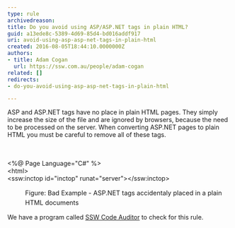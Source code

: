 ```yaml
---
type: rule
archivedreason: 
title: Do you avoid using ASP/ASP.NET tags in plain HTML?
guid: a13ede8c-5389-4d69-85d4-bd016addf917
uri: avoid-using-asp-asp-net-tags-in-plain-html
created: 2016-08-05T18:44:10.0000000Z
authors:
- title: Adam Cogan
  url: https://ssw.com.au/people/adam-cogan
related: []
redirects:
- do-you-avoid-using-asp-asp-net-tags-in-plain-html

---
```



<span style="color&#58;#000000;font-family&#58;verdana, sans-serif;font-size&#58;12px;line-height&#58;16.8px;"></span>ASP and ASP.NET tags have no place in plain HTML pages. They simply increase the size of the file and are ignored by browsers, because the need to be processed on the server. When converting ASP.NET pages to plain HTML you must be careful to remove all of these tags.​<br>
<br><excerpt class='endintro'></excerpt><br>
<p class="ssw15-rteElement-CodeArea">​&lt;%@ Page Language=&quot;C#&quot; %&gt;<br>&lt;html&gt;<br>&lt;ssw&#58;inctop id=&quot;inctop&quot; runat=&quot;server&quot;&gt;&lt;/ssw&#58;inctop&gt;</p><dd class="ssw15-rteElement-FigureBad"><span style="font-size&#58;0.9rem;line-height&#58;1.5em;">​​​​​Figure&#58; Bad Example - ASP.NET tags accidentaly placed in a plain HTML documents</span></dd><p class="ssw15-rteElement-YellowBorderBox">We have a program called&#160;<a href="https&#58;//www.ssw.com.au/ssw/codeauditor/">SSW Code Auditor​</a>&#160;to check for this rule.</p><p>​<br></p>


